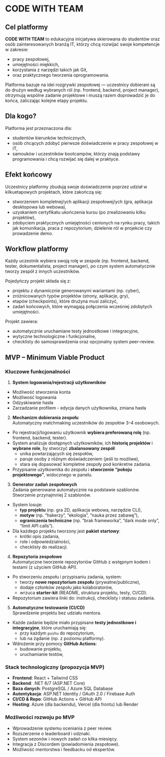 # CODE WITH TEAM

## Cel platformy

**CODE WITH TEAM** to edukacyjna inicjatywa skierowana do studentów oraz osób zainteresowanych branżą IT, którzy chcą rozwijać swoje kompetencje w zakresie:

- pracy zespołowej,
- umiejętności miękkich,
- korzystania z narzędzi takich jak Git,
- oraz praktycznego tworzenia oprogramowania.

Platforma bazuje na idei rozgrywki zespołowej — uczestnicy dobierani są do drużyn według wybranych ról (np. frontend, backend, project manager), otrzymują wspólne zadanie projektowe i muszą razem doprowadzić je do końca, zaliczając kolejne etapy projektu.

## Dla kogo?

Platforma jest przeznaczona dla:

- studentów kierunków technicznych,
- osób chcących zdobyć pierwsze doświadczenie w pracy zespołowej w IT,
- samouków i uczestników bootcampów, którzy znają podstawy programowania i chcą rozwijać się dalej w praktyce.

## Efekt końcowy

Uczestnicy platformy zbudują swoje doświadczenie poprzez udział w kilkuetapowych projektach, które zakończą się:

- stworzeniem kompletnej/ych aplikacji zespołowej/ych (gra, aplikacja desktopowa lub webowa),
- uzyskaniem certyfikatu ukończenia kursu (po zrealizowaniu kilku projektów),
- zdobyciem praktycznych umiejętności cenionych na rynku pracy, takich jak komunikacja, praca z repozytorium, dzielenie ról w projekcie czy prowadzenie demo.

## Workflow platformy

Każdy uczestnik wybiera swoją rolę w zespole (np. frontend, backend, tester, dokumentalista, project manager), po czym system automatycznie tworzy zespół z innych uczestników.

Pojedyńczy projekt składa się z:

- projektu z dynamicznie generowanymi wariantami (np. cyber),
- zróżnicowanych typów projektów (strony, aplikacje, gry),
- etapów (checkpoints), które drużyna musi zaliczyć,
- zadań końcowych, które wymagają połączenia wcześniej zdobytych umiejętności.

Projekt zawiera:

- automatycznie uruchamiane testy jednostkowe i integracyjne,
- wytyczne technologiczne i funkcjonalne,
- checklisty do samosprawdzenia oraz opcjonalny system peer-review.

## MVP – Minimum Viable Product

### Kluczowe funkcjonalności
 1. **System logowania/rejestracji użytkowników**
   - Możliwość stworzenia konta
   - Możliwość logowania
   - Odzyskiwanie hasła
   - Zarzadzanie profilem - edycja danych użytkownika, zmiana hasła

 2. **Mechanizm dobierania zespołu** <br>
Automatyczny matchmaking uczestników do zespołów 3–4 osobowych.

- Po rejestracji/logowaniu użytkownik **wybiera preferowaną rolę** (np. frontend, backend, tester).
- System analizuje dostępnych użytkowników, ich **historię projektów** i **wybrane role**, by stworzyć **zbalansowany zespół**:
  - unika powtarzających się zespołów,
  - paruje osoby z różnym doświadczeniem (jeśli to możliwe),
  - stara się dopasować kompletne zespoły pod konkretne zadania.
- Przypisanie użytkownika do zespołu i **stworzenie “pokoju projektowego”**, widocznego w panelu.

3. **Generator zadań zespołowych** <br>
Zadania generowane automatycznie na podstawie szablonów. <br>
Stworzenie przynajmniej 2 szablonów. <br>

- System losuje:
  - **typ projektu** (np. gra 2D, aplikacja webowa, narzędzie CLI),
  - **motyw** (np. “hakerzy”, “ekologia”, “nauka przez zabawę”),
  - **ograniczenia techniczne** (np. “brak frameworka”, “dark mode only”, “limit API calls”).
- Dla każdego projektu tworzony jest **pakiet startowy**:
  - krótki opis zadania,
  - role i odpowiedzialności,
  - checklisty do realizacji.

4. **Repozytoria zespołowe** <br>
Automatyczne tworzenie repozytoriów GitHub z wstępnym kodem i testami (z użyciem GitHub API).
- Po stworzeniu zespołu i przypisaniu zadania, system:
  - tworzy **nowe repozytorium zespołu** (prywatne/publiczne),
  - dodaje członków zespołu jako kolaboratorów,
  - wrzuca **starter-kit** (README, struktura projektu, testy, CI/CD).
- Repozytorium zawiera linki do: instrukcji, checklisty i statusu zadania.

5. **Automatyczne testowanie (CI/CD)** <br>
Sprawdzenie projektu bez udziału mentora.<br>

- Każde zadanie będzie miało przypisane **testy jednostkowe i integracyjne**, które uruchamiają się:
  - przy każdym `pushu` do repozytorium,
  - lub na żądanie (np. z poziomu platformy).
- Wdrożenie przy pomocy **GitHub Actions**:
  - budowanie projektu,
  - uruchamianie testów,

### Stack technologiczny (propozycja MVP)

- **Frontend**: React + Tailwind CSS
- **Backend**: .NET 6/7 (ASP.NET Core)
- **Baza danych**: PostgreSQL / Azure SQL Database
- **Autentykacja**: ASP.NET Identity / OAuth 2.0 / Firebase Auth
- **CI/CD & Repo**: GitHub Actions + GitHub API
- **Hosting**: Azure (dla backendu), Vercel (dla frontu) lub Render

### Możliwości rozwoju po MVP

- Wprowadzenie systemu oceniania z peer review.
- Rozszerzenie o leaderboard i odznaki.
- System sezonów i nowych zadań co kilka miesięcy.
- Integracja z Discordem (powiadomienia zespołowe).
- Możliwość mentorstwa i feedbacku od ekspertów.

